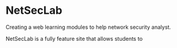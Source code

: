 NetSecLab
=========

Creating a web learning modules to help network security analyst. 

NetSecLab is a fully feature site that allows students to 